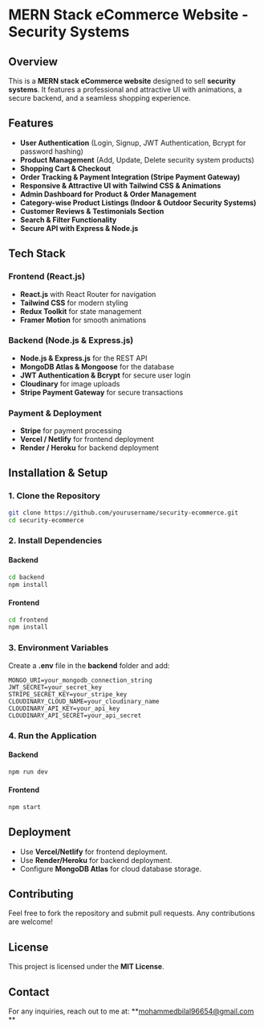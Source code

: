 # MERN Stack eCommerce Website - Security Systems

## Overview
This is a **MERN stack eCommerce website** designed to sell **security systems**. It features a professional and attractive UI with animations, a secure backend, and a seamless shopping experience.

## Features
- **User Authentication** (Login, Signup, JWT Authentication, Bcrypt for password hashing)
- **Product Management** (Add, Update, Delete security system products)
- **Shopping Cart & Checkout**
- **Order Tracking & Payment Integration (Stripe Payment Gateway)**
- **Responsive & Attractive UI with Tailwind CSS & Animations**
- **Admin Dashboard for Product & Order Management**
- **Category-wise Product Listings (Indoor & Outdoor Security Systems)**
- **Customer Reviews & Testimonials Section**
- **Search & Filter Functionality**
- **Secure API with Express & Node.js**

## Tech Stack
### Frontend (React.js)
- **React.js** with React Router for navigation
- **Tailwind CSS** for modern styling
- **Redux Toolkit** for state management
- **Framer Motion** for smooth animations

### Backend (Node.js & Express.js)
- **Node.js & Express.js** for the REST API
- **MongoDB Atlas & Mongoose** for the database
- **JWT Authentication & Bcrypt** for secure user login
- **Cloudinary** for image uploads
- **Stripe Payment Gateway** for secure transactions

### Payment & Deployment
- **Stripe** for payment processing
- **Vercel / Netlify** for frontend deployment
- **Render / Heroku** for backend deployment

## Installation & Setup
### 1. Clone the Repository
```sh
git clone https://github.com/yourusername/security-ecommerce.git
cd security-ecommerce
```

### 2. Install Dependencies
#### Backend
```sh
cd backend
npm install
```
#### Frontend
```sh
cd frontend
npm install
```

### 3. Environment Variables
Create a **.env** file in the **backend** folder and add:
```
MONGO_URI=your_mongodb_connection_string
JWT_SECRET=your_secret_key
STRIPE_SECRET_KEY=your_stripe_key
CLOUDINARY_CLOUD_NAME=your_cloudinary_name
CLOUDINARY_API_KEY=your_api_key
CLOUDINARY_API_SECRET=your_api_secret
```

### 4. Run the Application
#### Backend
```sh
npm run dev
```
#### Frontend
```sh
npm start
```

## Deployment
- Use **Vercel/Netlify** for frontend deployment.
- Use **Render/Heroku** for backend deployment.
- Configure **MongoDB Atlas** for cloud database storage.

## Contributing
Feel free to fork the repository and submit pull requests. Any contributions are welcome!

## License
This project is licensed under the **MIT License**.

## Contact
For any inquiries, reach out to me at: **mohammedbilal96654@gmail.com **

